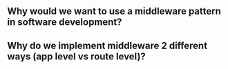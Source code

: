 ## Why would we want to use a middleware pattern in software development?

## Why do we implement middleware 2 different ways (app level vs route level)?
